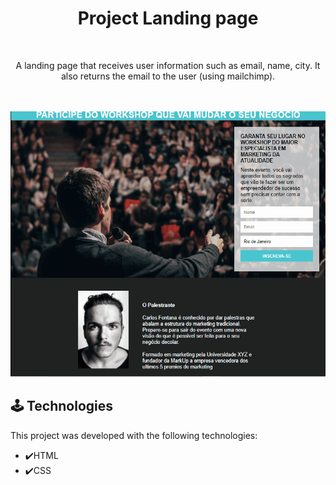  <h1 align="center"> Project Landing page </h1>
  
<br>
  
<p align="center"> A landing page that receives user information such as email, name, city. It also returns the email to the user (using mailchimp). </p>
  
<br>
<br>
  
<div align="center">  
<img src="https://github.com/Lucas-dev-br/Pagina_de_Captura/blob/master/GifLandingPage1.gif" height="425">  
</div>

## 🕹️ Technologies

This project was developed with the following technologies:

- ✔️HTML
- ✔️CSS
